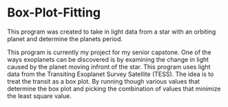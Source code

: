 # Box-Plot-Fitting
This program was created to take in light data from a star with an orbiting planet and determine the planets period.


This program is currently my project for my senior capstone. One of the ways exoplanets can be discovered is by examining the change in light caused by the planet moving infront of the star. This program uses light data from the Transiting Exoplanet Survey Satellite (TESS). The idea is to treat the transit as a box plot. By running though various values that determine the box plot and picking the combination of values that minimize the least square value.
